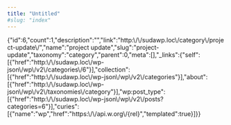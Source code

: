 ```yaml
---
title: "Untitled"
#slug: "index"
---
```


{"id":6,"count":1,"description":"","link":"http:\\/\\/sudawp.loc\\/category\\/project-update\\/","name":"project update","slug":"project-update","taxonomy":"category","parent":0,"meta":\[\],"\_links":{"self":\[{"href":"http:\\/\\/sudawp.loc\\/wp-json\\/wp\\/v2\\/categories\\/6"}\],"collection":\[{"href":"http:\\/\\/sudawp.loc\\/wp-json\\/wp\\/v2\\/categories"}\],"about":\[{"href":"http:\\/\\/sudawp.loc\\/wp-json\\/wp\\/v2\\/taxonomies\\/category"}\],"wp:post\_type":\[{"href":"http:\\/\\/sudawp.loc\\/wp-json\\/wp\\/v2\\/posts?categories=6"}\],"curies":\[{"name":"wp","href":"https:\\/\\/api.w.org\\/{rel}","templated":true}\]}}